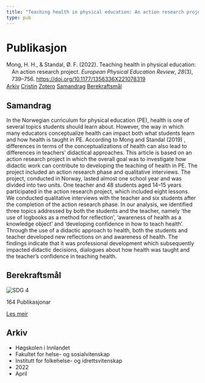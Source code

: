 ```yaml
---
title: "Teaching health in physical education: An action research project"
type: pub
---
```

<h1>Publikasjon</h1>
<article id="csl-bib-container-DXJVCES5" class="csl-bib-container">
  <div class="csl-bib-body" style="line-height: 1.35; padding-left: 1em; text-indent:-1em;">
  <div class="csl-entry">Mong, H. H., &amp; Standal, &#xD8;. F. (2022). Teaching health in physical education: An action research project. <i>European Physical Education Review</i>, <i>28</i>(3), 739&#x2013;756. <a href="https://doi.org/10.1177/1356336X221078319">https://doi.org/10.1177/1356336X221078319</a></div>
</div>
  <div class="csl-bib-buttons">
    <a href="#taxonomy-article-DXJVCES5" class="csl-bib-button">Arkiv</a>
    <a href="https://app.cristin.no/results/show.jsf?id=2019908" alt="Cristin URL" class="csl-bib-button">Cristin</a>
    <a href="http://zotero.org/groups/5022929/items/DXJVCES5" alt="Zotero URL" class="csl-bib-button">Zotero</a>
    <a href="#abstract-article-DXJVCES5" class="csl-bib-button">Samandrag</a>
    <a href="#sdg-article-DXJVCES5" class="csl-bib-button">Berekraftsmål</a>
  </div>
  <div id="csl-bib-meta-container-DXJVCES5"></div>
</article>
<div id="csl-bib-meta-DXJVCES5" class="csl-bib-meta">
  <article id="abstract-article-DXJVCES5" class="abstract-article">
    <h1>Samandrag</h1>
    In the Norwegian curriculum for physical education (PE), health is one of several topics students should learn about. However, the way in which many educators conceptualize health can impact both what students learn and how health is taught in PE. According to Mong and Standal (2019) , differences in terms of the conceptualizations of health can also lead to differences in teachers’ didactical approaches. This article is based on an action research project in which the overall goal was to investigate how didactic work can contribute to developing the teaching of health in PE. The project included an action research phase and qualitative interviews. The project, conducted in Norway, lasted almost one school year and was divided into two units. One teacher and 48 students aged 14–15 years participated in the action research project, which included eight lessons. We conducted qualitative interviews with the teacher and six students after the completion of the action research phase. In our analysis, we identified three topics addressed by both the students and the teacher, namely ‘the use of logbooks as a method for reflection’, ‘awareness of health as a knowledge object’ and ‘developing confidence in how to teach health’. Through the use of a didactic approach to health, both the students and teacher developed new reflections on and awareness of health. The findings indicate that it was professional development which subsequently impacted didactic decisions, dialogues about how health was taught and the teacher’s confidence in teaching health.
  </article>
  <article id="sdg-article-DXJVCES5" class="sdg-article">
    <h1>Berekraftsmål</h1>
    <div class="sdg-container"><div id="sdg4" class="sdg">
<img src="{{< params subfolder >}}images/sdg/sdg04_no.png" class="image" alt="SDG 4">
<div class="sdg-overlay">
<p class="sdg-publication-count"><span>164</span> Publikasjonar</p>
<p><a href="https://www.fn.no/om-fn/fns-baerekraftsmaal/god-utdanning?lang=nno-NO" class="sdg-read-more">Les meir</a></p>
</div>
</div></div>
  </article>
  <article id="taxonomy-article-DXJVCES5" class="taxonomy-article">
    <h1>Arkiv</h1>
    <ul>
      <li>Høgskolen i Innlandet</li>
      <li>Fakultet for helse- og sosialvitenskap</li>
      <li>Institutt for folkehelse- og idrettsvitenskap</li>
      <li>2022</li>
      <li>April</li>
    </ul>
  </article>
</div>
